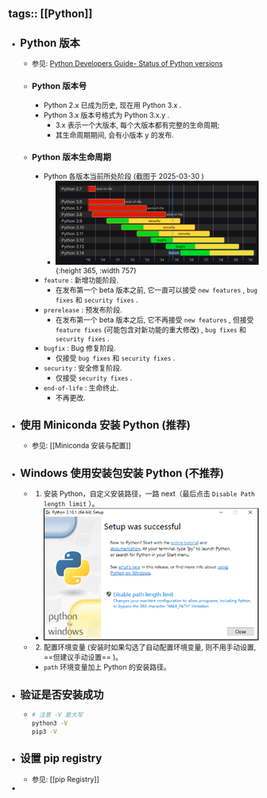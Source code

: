 tags:: [[Python]]
---

- ## Python 版本
	- 参见: [Python Developers Guide- Status of Python versions](https://devguide.python.org/versions)
	- ### Python 版本号
		- Python 2.x 已成为历史, 现在用 Python 3.x .
		- Python 3.x  版本号格式为 Python 3.x.y .
			- 3.x 表示一个大版本, 每个大版本都有完整的生命周期;
			- 其生命周期期间, 会有小版本 y 的发布.
	- ### Python 版本生命周期
		- Python 各版本当前所处阶段 (截图于 2025-03-30 )
			- ![image.png](../assets/image_1743274021197_0.png){:height 365, :width 757}
		- `feature` : 新增功能阶段.
			- 在发布第一个 beta 版本之前, 它一直可以接受 `new features` , `bug fixes` 和 `security fixes` .
		- `prerelease` : 预发布阶段.
			- 在发布第一个 beta 版本之后, 它不再接受 `new features` , 但接受 `feature fixes` (可能包含对新功能的重大修改) , `bug fixes` 和 `security fixes` .
		- `bugfix` : Bug 修复阶段.
			- 仅接受 `bug fixes` 和 `security fixes` .
		- `security` : 安全修复阶段.
			- 仅接受 `security fixes` .
		- `end-of-life` : 生命终止.
			- 不再更改.
- ## 使用 Miniconda 安装 Python (推荐)
	- 参见: [[Miniconda 安装与配置]]
- ## Windows 使用安装包安装 Python (不推荐)
	- 1. 安装 Python，自定义安装路径，一路 next（最后点击 `Disable Path length limit` ）。
		- ![image-20220117193600349.png](../assets/image-20220117193600349_1743277249732_0.png)
	- 2. 配置环境变量 (安装时如果勾选了自动配置环境变量, 则不用手动设置, ==但建议手动设置== )。
		- `path` 环境变量加上 Python 的安装路径。
- ## 验证是否安装成功
	- ``` zsh
	  # 注意 -V 是大写
	  python3 -V
	  pip3 -V
	  ```
- ## 设置 pip registry
	- 参见: [[pip Registry]]
-